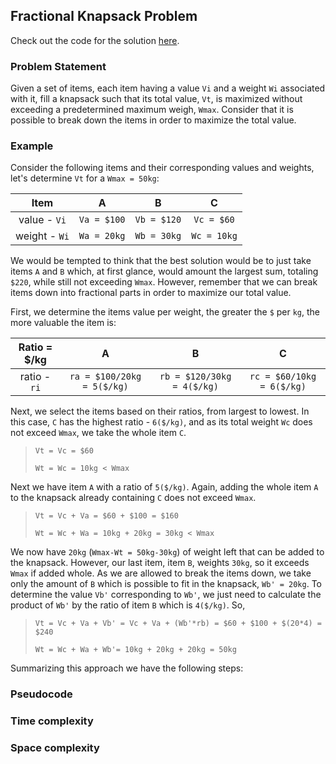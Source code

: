 ## Fractional Knapsack Problem

Check out the code for the solution [here](/Algorithms/Greedy/Fractional%20Knapsack/fractionalKnapsack.js).

### Problem Statement

Given a set of items, each item having a value `Vi` and a weight `Wi` associated with it, fill a knapsack such that its total value, `Vt`, is maximized without exceeding a predetermined maximum weigh, `Wmax`. Consider that it is possible to break down the items in order to maximize the total value.

### Example

Consider the following items and their corresponding values and weights, let's determine `Vt` for a `Wmax = 50kg`:

|     Item      |      A      |      B      |      C      |
| :-----------: | :---------: | :---------: | :---------: |
| value - `Vi`  | `Va = $100` | `Vb = $120` | `Vc = $60`  |
| weight - `Wi` | `Wa = 20kg` | `Wb = 30kg` | `Wc = 10kg` |

We would be tempted to think that the best solution would be to just take items `A` and `B` which, at first glance, would amount the largest sum, totaling `$220`, while still not exceeding `Wmax`. However, remember that we can break items down into fractional parts in order to maximize our total value.

First, we determine the items value per weight, the greater the `$` per `kg`, the more valuable the item is:

| Ratio = $/kg | A | B | C |
| :-: | :-: | :-: | :-: |
| ratio - `ri` | `ra = $100/20kg = 5($/kg)` | `rb = $120/30kg = 4($/kg)` | `rc = $60/10kg = 6($/kg)` |

Next, we select the items based on their ratios, from largest to lowest. In this case, `C` has the highest ratio - `6($/kg)`, and as its total weight `Wc` does not exceed `Wmax`, we take the whole item `C`.

> `Vt = Vc = $60`
>
> `Wt = Wc = 10kg < Wmax`

Next we have item `A` with a ratio of `5($/kg)`. Again, adding the whole item `A` to the knapsack already containing `C` does not exceed `Wmax`.

> `Vt = Vc + Va = $60 + $100 = $160`
>
> `Wt = Wc + Wa = 10kg + 20kg = 30kg < Wmax`

We now have `20kg` (`Wmax-Wt = 50kg-30kg`) of weight left that can be added to the knapsack. However, our last item, item `B`, weights `30kg`, so it exceeds `Wmax` if added whole. As we are allowed to break the items down, we take only the amount of `B` which is possible to fit in the knapsack, `Wb' = 20kg`. To determine the value `Vb'` corresponding to `Wb'`, we just need to calculate the product of `Wb'` by the ratio of item `B` which is `4($/kg)`. So,

> `Vt = Vc + Va + Vb' = Vc + Va + (Wb'*rb) = $60 + $100 + $(20*4) = $240`
>
> `Wt = Wc + Wa + Wb'= 10kg + 20kg + 20kg = 50kg`

Summarizing this approach we have the following steps:

### Pseudocode

### Time complexity

### Space complexity
